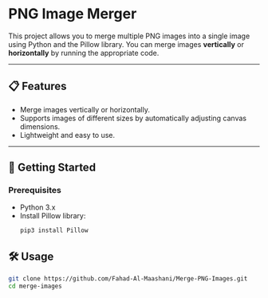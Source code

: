 # PNG Image Merger

This project allows you to merge multiple PNG images into a single image using Python and the Pillow library. You can merge images **vertically** or **horizontally** by running the appropriate code.

---

## 📋 Features
- Merge images vertically or horizontally.
- Supports images of different sizes by automatically adjusting canvas dimensions.
- Lightweight and easy to use.

---

## 🚀 Getting Started

### Prerequisites
- Python 3.x  
- Install Pillow library:
  ```bash
  pip3 install Pillow

## 🛠 Usage
```bash
git clone https://github.com/Fahad-Al-Maashani/Merge-PNG-Images.git
cd merge-images

